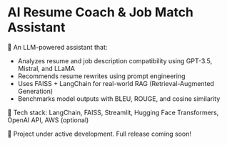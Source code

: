 # AI Resume Coach & Job Match Assistant

🚀 An LLM-powered assistant that:
- Analyzes resume and job description compatibility using GPT-3.5, Mistral, and LLaMA
- Recommends resume rewrites using prompt engineering
- Uses FAISS + LangChain for real-world RAG (Retrieval-Augmented Generation)
- Benchmarks model outputs with BLEU, ROUGE, and cosine similarity

🧠 Tech stack: LangChain, FAISS, Streamlit, Hugging Face Transformers, OpenAI API, AWS (optional)

🔧 Project under active development. Full release coming soon!
